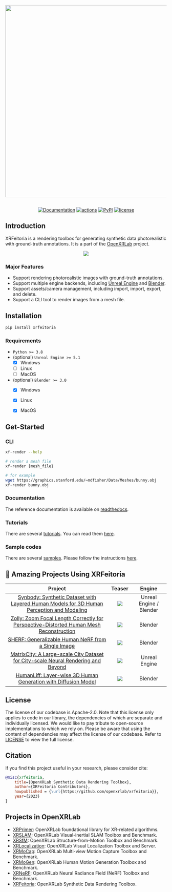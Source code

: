 <br/>

<div align="center">
    <img src="https://raw.githubusercontent.com/openxrlab/xrfeitoria/main/resources/xrfeitoria-logo.png" width="600"/>
</div>

<br/>

<div align="center">

[![Documentation](https://readthedocs.org/projects/xrfeitoria/badge/?version=latest)](https://xrfeitoria.readthedocs.io/en/latest/?badge=latest)
[![actions](https://github.com/openxrlab/xrfeitoria/workflows/lint/badge.svg)](https://github.com/openxrlab/xrfeitoria/actions)
[![PyPI](https://img.shields.io/pypi/v/xrfeitoria)](https://pypi.org/project/xrfeitoria/)
[![license](https://img.shields.io/badge/License-Apache%202.0-blue.svg)](https://www.apache.org/licenses/LICENSE-2.0)

</div>

## Introduction

XRFeitoria is a rendering toolbox for generating synthetic data photorealistic with ground-truth annotations.
It is a part of the [OpenXRLab](https://openxrlab.org.cn/) project.

<div align="center">
    <img src="https://openxrlab-share.oss-cn-hongkong.aliyuncs.com/xrfeitoria/pics/demo.gif"/>
</div>

### Major Features

- Support rendering photorealistic images with ground-truth annotations.
- Support multiple engine backends, including [Unreal Engine](https://www.unrealengine.com/) and [Blender](https://www.blender.org/).
- Support assets/camera management, including import, import, export, and delete.
- Support a CLI tool to render images from a mesh file.

## Installation

```bash
pip install xrfeitoria
```

### Requirements

- `Python >= 3.8`
- (optional) `Unreal Engine >= 5.1`
    - [x] Windows
    - [ ] Linux
    - [ ] MacOS
- (optional) `Blender >= 3.0`
    - [x] Windows
    - [x] Linux
    - [x] MacOS


## Get-Started

### CLI

```bash
xf-render --help

# render a mesh file
xf-render {mesh_file}

# for example
wget https://graphics.stanford.edu/~mdfisher/Data/Meshes/bunny.obj
xf-render bunny.obj
```

### Documentation

The reference documentation is available on [readthedocs](https://xrfeitoria.readthedocs.io/en/latest/).

### Tutorials

There are several [tutorials](/tutorials/).
You can read them [here](https://xrfeitoria.readthedocs.io/en/latest/src/Tutorials.html).


### Sample codes

There are several [samples](/samples/).
Please follow the instructions [here](/samples/README.md).



## :rocket: Amazing Projects Using XRFeitoria

| Project | Teaser | Engine |
| :---: | :---: | :---: |
| [Synbody: Synthetic Dataset with Layered Human Models for 3D Human Perception and Modeling](https://synbody.github.io/) | <img src="https://synbody.github.io/static/teaser.png"/> | Unreal Engine / Blender |
| [Zolly: Zoom Focal Length Correctly for Perspective-Distorted Human Mesh Reconstruction](https://wenjiawang0312.github.io/projects/zolly/) | <img src="https://openxrlab-share.oss-cn-hongkong.aliyuncs.com/xrfeitoria/pics/zolly.jpg"/> | Blender |
| [SHERF: Generalizable Human NeRF from a Single Image](https://skhu101.github.io/SHERF/) | <img src="https://github.com/skhu101/SHERF/raw/main/img/SHERF_teaser.png"/> | Blender |
| [MatrixCity: A Large-scale City Dataset for City-scale Neural Rendering and Beyond](https://city-super.github.io/matrixcity/) | <img src="https://city-super.github.io/matrixcity/img/teaser.jpg"/> | Unreal Engine |
| [HumanLiff: Layer-wise 3D Human Generation with Diffusion Model](https://skhu101.github.io/HumanLiff/) | <img src="https://skhu101.github.io/HumanLiff/HumanLiff%20-%20Project%20Page_files/SHERF_teaser.png"/> | Blender |

## License

The license of our codebase is Apache-2.0. Note that this license only applies to code in our library, the dependencies of which are separate and individually licensed. We would like to pay tribute to open-source implementations to which we rely on. Please be aware that using the content of dependencies may affect the license of our codebase. Refer to [LICENSE](LICENSE) to view the full license.

## Citation

If you find this project useful in your research, please consider cite:

```bibtex
@misc{xrfeitoria,
    title={OpenXRLab Synthetic Data Rendering Toolbox},
    author={XRFeitoria Contributors},
    howpublished = {\url{https://github.com/openxrlab/xrfeitoria}},
    year={2023}
}
```


## Projects in OpenXRLab

- [XRPrimer](https://github.com/openxrlab/xrprimer): OpenXRLab foundational library for XR-related algorithms.
- [XRSLAM](https://github.com/openxrlab/xrslam): OpenXRLab Visual-inertial SLAM Toolbox and Benchmark.
- [XRSfM](https://github.com/openxrlab/xrsfm): OpenXRLab Structure-from-Motion Toolbox and Benchmark.
- [XRLocalization](https://github.com/openxrlab/xrlocalization): OpenXRLab Visual Localization Toolbox and Server.
- [XRMoCap](https://github.com/openxrlab/xrmocap): OpenXRLab Multi-view Motion Capture Toolbox and Benchmark.
- [XRMoGen](https://github.com/openxrlab/xrmogen): OpenXRLab Human Motion Generation Toolbox and Benchmark.
- [XRNeRF](https://github.com/openxrlab/xrnerf): OpenXRLab Neural Radiance Field (NeRF) Toolbox and Benchmark.
- [XRFeitoria](https://github.com/openxrlab/xrfeitoria): OpenXRLab Synthetic Data Rendering Toolbox.
